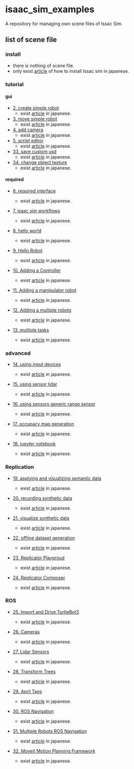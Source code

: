 # isaac_sim_examples
A repository for managing own scene files of  Issac Sim.

## list of scene file

### install 
- there is nothing of scene file.
- only exist [article](https://github.com/SOutaHI/issac_sim_examples/blob/main/tutorials/install/1_install.md) of how to install Issac sim in japanese.

### tutorial
#### gui
- [2. create simple robot](https://github.com/SOutaHI/issac_sim_examples/blob/main/tutorials/gui/create_simple_robot/2_create_robot.usd)
    - exist [article](https://github.com/SOutaHI/issac_sim_examples/blob/main/tutorials/gui/create_simple_robot/2_create_simple_robot.md) in japanese.
- [3. move simple robot](https://github.com/SOutaHI/issac_sim_examples/blob/main/tutorials/gui/move_simple_robot/3_move_robot.usd)
    - exist [article](https://github.com/SOutaHI/issac_sim_examples/blob/main/tutorials/gui/move_simple_robot/3_move_robot.md) in japanese.
- [4. add camera](https://github.com/SOutaHI/issac_sim_examples/blob/main/tutorials/gui/add_camera/4_add_camera.md)
    - exist [article](https://github.com/SOutaHI/issac_sim_examples/blob/main/tutorials/gui/add_camera/4_add_camera.usd) in japanese.
- [5. script editor](https://github.com/SOutaHI/issac_sim_examples/tree/main/tutorials/gui/script_editor)
    - exist [article](https://github.com/SOutaHI/issac_sim_examples/blob/main/tutorials/gui/script_editor/5_script_editor.md) in japanese.
- [33. save custom usd](https://github.com/SOutaHI/isaac_sim_examples/tree/development/tutorials/gui/save_custom_usd)
    - exist [article](https://github.com/SOutaHI/isaac_sim_examples/blob/development/tutorials/gui/save_custom_usd/33_save_custom_usd.md) in japanese.
- [34. change object texture](https://github.com/SOutaHI/isaac_sim_examples/tree/development/tutorials/gui/change_object_texture)
    - exist [article](https://github.com/SOutaHI/isaac_sim_examples/blob/development/tutorials/gui/change_object_texture/34_change_object_texture.md) in japanese.
   

#### required
- [6. required interface](https://github.com/SOutaHI/issac_sim_examples/blob/main/tutorials/required/required_interface/6_required_interface.usd)
    - exist [article](https://github.com/SOutaHI/issac_sim_examples/blob/main/tutorials/required/required_interface/6_required_interface.md) in japanese.
- [7. isaac sim workflows](https://github.com/SOutaHI/issac_sim_examples/blob/main/tutorials/required/isaac_sim_workflow/7_issac_sim_workflows.usd)
    - exist [article](https://github.com/SOutaHI/issac_sim_examples/blob/main/tutorials/required/isaac_sim_workflow/7_isaac_sim_workflows.md) in japanese.
- [8. hello world](https://github.com/SOutaHI/issac_sim_examples/blob/main/tutorials/required/hello_world/8_hello_world.usd)
    - exist [article](https://github.com/SOutaHI/issac_sim_examples/blob/main/tutorials/required/hello_world/8_hellow_world.md) in japanese.
- [9. Hello Robot](https://github.com/SOutaHI/isaac_sim_examples/tree/development/tutorials/required/hello_robot)
    - exist [article](https://github.com/SOutaHI/isaac_sim_examples/blob/development/tutorials/required/hello_robot/9_hello_robot.md) in japanese.
- [10. Adding a Controller](https://github.com/SOutaHI/isaac_sim_examples/tree/development/tutorials/required/adding_controller)
    - exist [article](https://github.com/SOutaHI/isaac_sim_examples/blob/development/tutorials/required/adding_controller/10_adding_controller.md) in japanese.

- [11. Adding a manipulator robot](https://github.com/SOutaHI/isaac_sim_examples/blob/development/tutorials/required/adding_a_manipulator_robot/11_adding_a_manipulator_robots.md)
    - exist [article](https://github.com/SOutaHI/isaac_sim_examples/blob/development/tutorials/required/adding_a_manipulator_robot/11_adding_a_manipulator_robot.md) in japanese.

- [12. Adding a multiple robots](https://github.com/SOutaHI/isaac_sim_examples/tree/development/tutorials/required/adding_multiple_robots)
    - exist [article](https://github.com/SOutaHI/isaac_sim_examples/blob/development/tutorials/required/adding_multiple_robots/12_adding_multiple_robots.md) in japanese.

- [13. multiple tasks](https://github.com/SOutaHI/isaac_sim_examples/tree/development/tutorials/required/mutiple_tasks)
    - exist [article](https://github.com/SOutaHI/isaac_sim_examples/blob/development/tutorials/required/mutiple_tasks/13_multiple_tasks.md) in japanese.

### advanced
- [14. using input devices](https://github.com/SOutaHI/isaac_sim_examples/tree/development/tutorials/advanced/using_input_devices_keyboard)
    - exist [article](https://github.com/SOutaHI/isaac_sim_examples/blob/development/tutorials/advanced/using_input_devices_keyboard/14_using_input_devices_keyboard.md) in japanese.

- [15. using sensor lidar](https://github.com/SOutaHI/isaac_sim_examples/tree/development/tutorials/advanced/using_sensors_lidar)
    - exist [article](https://github.com/SOutaHI/isaac_sim_examples/blob/development/tutorials/advanced/using_sensors_lidar/15_using_sensor_lidar.md) in japanese.

- [16. using sensors generic range sensor](https://github.com/SOutaHI/isaac_sim_examples/tree/development/tutorials/advanced/using_sensors_generic_range_sensor)
    - exist [article](https://github.com/SOutaHI/isaac_sim_examples/blob/development/tutorials/advanced/using_sensors_generic_range_sensor/16_using_sensor_generic_range_sensor.md) in japanese.

- [17. occupacy map generation](https://github.com/SOutaHI/isaac_sim_examples/tree/development/tutorials/advanced/occupancy_map_generation)
    - exist [article](https://github.com/SOutaHI/isaac_sim_examples/blob/development/tutorials/advanced/occupancy_map_generation/17_occupacy_map_generation.md) in japanese.

- [18. jupyter notebook](https://github.com/SOutaHI/isaac_sim_examples/tree/development/tutorials/advanced/jupyter_notebook)
    - exist [article](https://github.com/SOutaHI/isaac_sim_examples/blob/development/tutorials/advanced/jupyter_notebook/18_jupyter_notebook.md) in japanese.

### Replication

- [19. applying and visualizing semantic data](https://github.com/SOutaHI/isaac_sim_examples/tree/development/tutorials/replicator/applying_and_visualizing_semantic_data)
    - exist [article](https://github.com/SOutaHI/isaac_sim_examples/blob/development/tutorials/replicator/applying_and_visualizing_semantic_data/19_applying_and_visualizing_semantic_data.md) in japanese.

- [20. recording synthetic data](https://github.com/SOutaHI/isaac_sim_examples/tree/development/tutorials/replicator/recording_synthetic_data)
    - exist [article](https://github.com/SOutaHI/isaac_sim_examples/blob/development/tutorials/replicator/recording_synthetic_data/20_recording_synthetic_data.md) in japanese.

- [21. visualize synthetic data](https://github.com/SOutaHI/isaac_sim_examples/tree/development/tutorials/replicator/visualize_synthetic_data)
    - exist [article](https://github.com/SOutaHI/isaac_sim_examples/blob/development/tutorials/replicator/visualize_synthetic_data/21_visualize_synthetic_data.md) in japanese.

- [22. offline dataset generation](https://github.com/SOutaHI/isaac_sim_examples/tree/development/tutorials/replicator/offline_dataset_generation)
    - exist [article](https://github.com/SOutaHI/isaac_sim_examples/blob/development/tutorials/replicator/offline_dataset_generation/22_offline_dataset_generation.md) in japanese.

- [23. Replicator Playgroud](https://github.com/SOutaHI/isaac_sim_examples/tree/development/tutorials/replicator/replicator_playgroud)
    - exist [article](https://github.com/SOutaHI/isaac_sim_examples/blob/development/tutorials/replicator/replicator_playgroud/23_replicator_playgroud.md) in japanese.

- [24. Replicator Composer](https://github.com/SOutaHI/isaac_sim_examples/tree/development/tutorials/replicator/replicator_composer)
    - exist [article](https://github.com/SOutaHI/isaac_sim_examples/blob/development/tutorials/replicator/replicator_composer/24_replicator_composer.md) in japanese.

### ROS

- [25. Import and Drive TurtleBot3](https://github.com/SOutaHI/isaac_sim_examples/tree/development/tutorials/ros/import_and_drive_turtlebot3)
    - exist [article](https://github.com/SOutaHI/isaac_sim_examples/blob/development/tutorials/ros/import_and_drive_turtlebot3/25_import_and_drive_turtlebot3.md) in japanese.

- [26. Cameras](https://github.com/SOutaHI/isaac_sim_examples/tree/development/tutorials/ros/cameras)
    - exist [article](https://github.com/SOutaHI/isaac_sim_examples/blob/development/tutorials/ros/cameras/26_cameras.md) in japanese.

- [27. Lidar Sensors](https://github.com/SOutaHI/isaac_sim_examples/tree/development/tutorials/ros/lidar_sensors)
    - exist [article](https://github.com/SOutaHI/isaac_sim_examples/blob/development/tutorials/ros/lidar_sensors/27_lidar_sensors.md) in japanese.

- [28. Transform Trees](https://github.com/SOutaHI/isaac_sim_examples/tree/development/tutorials/ros/transform_trees)
    - exist [article](https://github.com/SOutaHI/isaac_sim_examples/blob/development/tutorials/ros/transform_trees/28_transform_trees.md) in japanese.

- [29. April Tags](https://github.com/SOutaHI/isaac_sim_examples/tree/development/tutorials/ros/april_tags)
    - exist [article](https://github.com/SOutaHI/isaac_sim_examples/blob/development/tutorials/ros/april_tags/29_april_tags.md) in japanese.

- [30. ROS Navigation](https://github.com/SOutaHI/isaac_sim_examples/tree/development/tutorials/ros/ros_navigation)
    - exist [article](https://github.com/SOutaHI/isaac_sim_examples/blob/development/tutorials/ros/ros_navigation/30_ros_navigation.md) in japanese.

- [31. Multiple Robots ROS Navigation](https://github.com/SOutaHI/isaac_sim_examples/tree/development/tutorials/ros/multiple_robots_ros_navigation)
    - exist [article](https://github.com/SOutaHI/isaac_sim_examples/blob/development/tutorials/ros/multiple_robots_ros_navigation/31_multiple_robots_ros_navigation.md) in japanese.

- [32. Moveit Motion Planning Framework](https://github.com/SOutaHI/isaac_sim_examples/tree/development/tutorials/ros/moveit_motion_planning_framework)
    - exist [article](https://github.com/SOutaHI/isaac_sim_examples/blob/development/tutorials/ros/moveit_motion_planning_framework/32_moveit_motion_planning_framework.md) in japanese.







